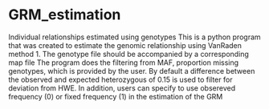 # GRM_estimation
Individual relationships estimated using genotypes
This is a python program that was created to estimate the genomic relationship using VanRaden method 1.
The genotype file should be accompanied by a corresponding map file
The program does the filtering from MAF, proportion missing genotypes, which is provided by the user.
By default a difference between the observed and expected heterozygous of 0.15 is used to filter for deviation from HWE.
In addition, users can specify to use obsereved frequency (0) or fixed frequency (1) in the estimation of the GRM
